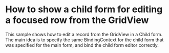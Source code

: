 # How to show a child form for editing a focused row from the GridView


<p>This sample shows how to edit a record from the GridView in a Child form. The main idea is to specify the same BindingContext for the child form that was specified for the main form, and bind the child form editor correctly.</p>

<br/>


